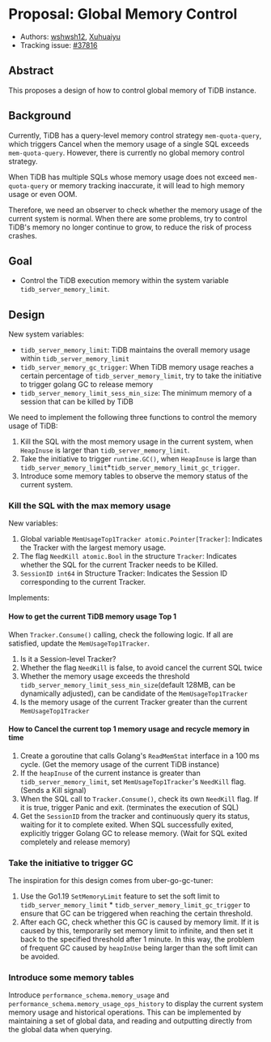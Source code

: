# Proposal: Global Memory Control

* Authors: [wshwsh12](https://github.com/wshwsh12), [Xuhuaiyu](https://github.com/Xuhuaiyu)
* Tracking issue: [#37816](https://github.com/wuhuizuo/tidb6/issues/37816)

## Abstract

This proposes a design of how to control global memory of TiDB instance.

## Background

Currently, TiDB has a query-level memory control strategy `mem-quota-query`, which triggers Cancel when the memory usage of a single SQL exceeds `mem-quota-query`. However, there is currently no global memory control strategy. 

When TiDB has multiple SQLs whose memory usage does not exceed `mem-quota-query` or memory tracking inaccurate, it will lead to high memory usage or even OOM. 

Therefore, we need an observer to check whether the memory usage of the current system is normal. When there are some problems, try to control TiDB's memory no longer continue to grow, to reduce the risk of process crashes.

## Goal

- Control the TiDB execution memory within the system variable `tidb_server_memory_limit`.

## Design

New system variables:
- `tidb_server_memory_limit`: TiDB maintains the overall memory usage within `tidb_server_memory_limit`
- `tidb_server_memory_gc_trigger`: When TiDB memory usage reaches a certain percentage of `tidb_server_memory_limit`, try to take the initiative to trigger golang GC to release memory
- `tidb_server_memory_limit_sess_min_size`: The minimum memory of a session that can be killed by TiDB

We need to implement the following three functions to control the memory usage of TiDB:
1. Kill the SQL with the most memory usage in the current system, when `HeapInuse` is larger than `tidb_server_memory_limit`.
2. Take the initiative to trigger `runtime.GC()`, when `HeapInuse` is large than `tidb_server_memory_limit`*`tidb_server_memory_limit_gc_trigger`.
3. Introduce some memory tables to observe the memory status of the current system.

### Kill the SQL with the max memory usage

New variables:

1. Global variable `MemUsageTop1Tracker atomic.Pointer[Tracker]`: Indicates the Tracker with the largest memory usage.
2. The flag `NeedKill atomic.Bool` in the structure `Tracker`: Indicates whether the SQL for the current Tracker needs to be Killed.
3. `SessionID int64` in Structure Tracker: Indicates the Session ID corresponding to the current Tracker.

Implements:

#### How to get the current TiDB memory usage Top 1
When `Tracker.Consume()` calling, check the following logic. If all are satisfied, update the `MemUsageTop1Tracker`.
1. Is it a Session-level Tracker?
2. Whether the flag `NeedKill` is false, to avoid cancel the current SQL twice
3. Whether the memory usage exceeds the threshold `tidb_server_memory_limit_sess_min_size`(default 128MB, can be dynamically adjusted), can be candidate of the `MemUsageTop1Tracker` 
4. Is the memory usage of the current Tracker greater than the current `MemUsageTop1Tracker`

#### How to Cancel the current top 1 memory usage and recycle memory in time
1. Create a goroutine that calls Golang's `ReadMemStat` interface in a 100 ms cycle. (Get the memory usage of the current TiDB instance)
2. If the `heapInuse` of the current instance is greater than `tidb_server_memory_limit`, set `MemUsageTop1Tracker`'s `NeedKill` flag. (Sends a Kill signal)
3. When the SQL call to `Tracker.Consume()`, check its own `NeedKill` flag. If it is true, trigger Panic and exit. (terminates the execution of SQL)
4. Get the `SessionID` from the tracker and continuously query its status, waiting for it to complete exited. When SQL successfully exited, explicitly trigger Golang GC to release memory. (Wait for SQL exited completely and release memory)

### Take the initiative to trigger GC

The inspiration for this design comes from uber-go-gc-tuner:
1. Use the Go1.19 `SetMemoryLimit` feature to set the soft limit to `tidb_server_memory_limit` * `tidb_server_memory_limit_gc_trigger` to ensure that GC can be triggered when reaching the certain threshold.
2. After each GC, check whether this GC is caused by memory limit. If it is caused by this, temporarily set memory limit to infinite, and then set it back to the specified threshold after 1 minute. In this way, the problem of frequent GC caused by `heapInUse` being larger than the soft limit can be avoided.

### Introduce some memory tables

Introduce `performance_schema.memory_usage` and `performance_schema.memory_usage_ops_history` to display the current system memory usage and historical operations.
This can be implemented by maintaining a set of global data, and reading and outputting directly from the global data when querying.
